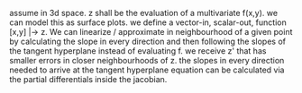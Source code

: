 assume in 3d space. z shall be the evaluation of a multivariate f(x,y).
we can model this as surface plots. we define a vector-in, scalar-out, function [x,y] |-> z.
We can linearize / approximate in neighbourhood of a given point by calculating the slope in every direction and then following the slopes of the tangent hyperplane instead of evaluating f. we receive z' that has smaller errors in closer neighbourhoods of z. the slopes in every direction needed to arrive at the tangent hyperplane equation can be calculated via the partial differentials inside the jacobian.
